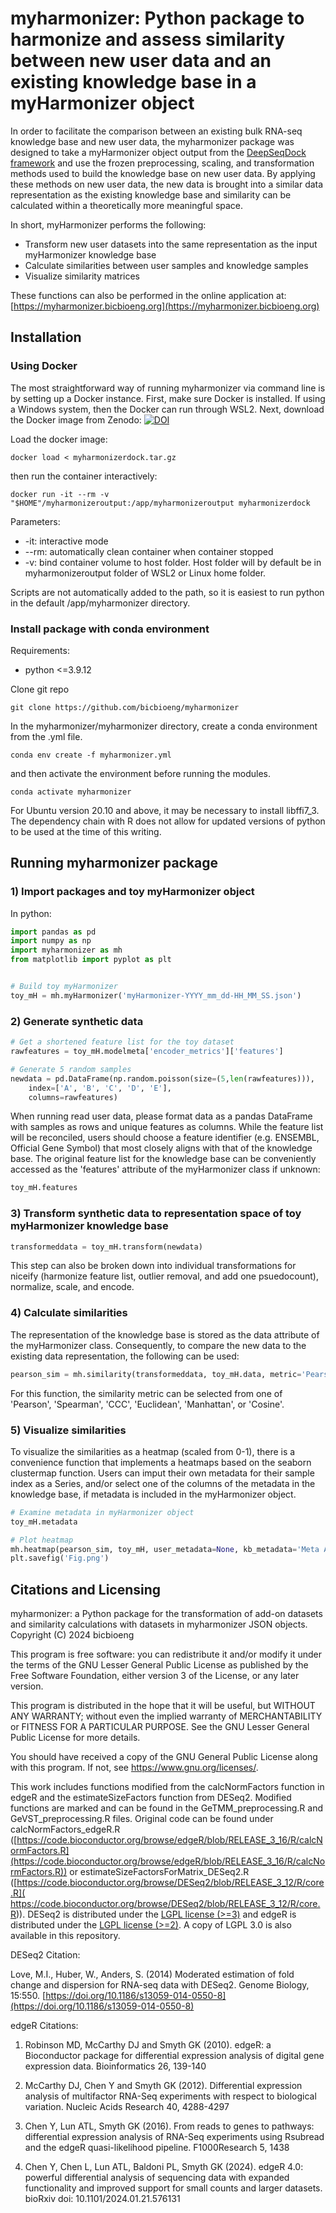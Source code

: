 # myharmonizer: Python package to harmonize and assess similarity between new user data and an existing knowledge base in a myHarmonizer object

In order to facilitate the comparison between an existing bulk RNA-seq knowledge base and new user data, the myharmonizer package was designed to take
a myHarmonizer object output from the [DeepSeqDock framework](https://github.com/bicbioeng/DeepSeqDock) and use the frozen preprocessing, 
scaling, and transformation methods used to build the knowledge base on new user data. By applying these methods on new user data, the new data 
is brought into a similar data representation as the existing knowledge base and similarity can be calculated within a theoretically more meaningful
space. 

In short, myHarmonizer performs the following:
* Transform new user datasets into the same representation as the input myHarmonizer knowledge base
* Calculate similarities between user samples and knowledge samples
* Visualize similarity matrices

These functions can also be performed in the online application at: [https://myharmonizer.bicbioeng.org](https://myharmonizer.bicbioeng.org)

## Installation
### Using Docker

The most straightforward way of running myharmonizer via command line is by setting up a Docker instance. First, make sure Docker is installed. If using a Windows system, then the Docker can run through WSL2. Next, download the Docker image from Zenodo: [![DOI](https://zenodo.org/badge/DOI/10.5281/zenodo.10119419.svg)](https://doi.org/10.5281/zenodo.10119419)

Load the docker image:

```
docker load < myharmonizerdock.tar.gz
```

then run the container interactively:

```
docker run -it --rm -v "$HOME"/myharmonizeroutput:/app/myharmonizeroutput myharmonizerdock
```
Parameters:
 - -it: interactive mode
 - --rm: automatically clean container when container stopped
 - -v: bind container volume to host folder. Host folder will by default be in myharmonizeroutput folder of WSL2 or Linux home folder.
 
 Scripts are not automatically added to the path, so it is easiest to run python in the default /app/myharmonizer directory. 
 
### Install package with conda environment

Requirements:
 - python <=3.9.12  

Clone git repo
```
git clone https://github.com/bicbioeng/myharmonizer
```
In the myharmonizer/myharmonizer directory, create a conda environment from the .yml file.

```
conda env create -f myharmonizer.yml
```

and then activate the environment before running the modules.

```
conda activate myharmonizer
```

For Ubuntu version 20.10 and above, it may be necessary to install libffi7_3. The dependency chain with R does not allow for updated versions of python to be used at the time of this writing.

## Running myharmonizer package
### 1) Import packages and toy myHarmonizer object

In python:
```python
import pandas as pd
import numpy as np
import myharmonizer as mh
from matplotlib import pyplot as plt


# Build toy myHarmonizer
toy_mH = mh.myHarmonizer('myHarmonizer-YYYY_mm_dd-HH_MM_SS.json')
```

### 2) Generate synthetic data
```python
# Get a shortened feature list for the toy dataset
rawfeatures = toy_mH.modelmeta['encoder_metrics']['features']

# Generate 5 random samples
newdata = pd.DataFrame(np.random.poisson(size=(5,len(rawfeatures))), 
    index=['A', 'B', 'C', 'D', 'E'],
    columns=rawfeatures)
```

When running read user data, please format data as a pandas DataFrame with samples as rows
and unique features as columns. While the feature list will be reconciled, users should choose a 
feature identifier (e.g. ENSEMBL, Official Gene Symbol) that most closely aligns with that
of the knowledge base. The original feature list for the knowledge base can be conveniently
accessed as the 'features' attribute of the myHarmonizer class if unknown:

```python
toy_mH.features
```

### 3) Transform synthetic data to representation space of toy myHarmonizer knowledge base
```python
transformeddata = toy_mH.transform(newdata)
```
This step can also be broken down into individual transformations for niceify (harmonize feature list,
outlier removal, and add one psuedocount), normalize, scale, and encode.

### 4) Calculate similarities

The representation of the knowledge base is stored as the data attribute of the myHarmonizer class. Consequently,
to compare the new data to the existing data representation, the following can be used:

```python
pearson_sim = mh.similarity(transformeddata, toy_mH.data, metric='Pearson')
```

For this function, the similarity metric can be selected from one of 'Pearson', 'Spearman', 'CCC', 'Euclidean', 'Manhattan', 
or 'Cosine'.

### 5) Visualize similarities

To visualize the similarities as a heatmap (scaled from 0-1), there is a convenience function that implements a heatmaps based on the
seaborn clustermap function. Users can imput their own metadata for their sample index as a Series, and/or select one of the columns 
of the metadata in the knowledge base, if metadata is included in the myHarmonizer object.

```python
# Examine metadata in myHarmonizer object
toy_mH.metadata

# Plot heatmap
mh.heatmap(pearson_sim, toy_mH, user_metadata=None, kb_metadata='Meta A')
plt.savefig('Fig.png')
```

## Citations and Licensing

myharmonizer: a Python package for the transformation of add-on datasets and similarity calculations with datasets in myharmonizer JSON objects. \
Copyright (C) 2024 bicbioeng

This program is free software: you can redistribute it and/or modify it under the terms of the GNU Lesser General Public License as published by the Free Software Foundation, either version 3 of the License, or any later version.

This program is distributed in the hope that it will be useful, but WITHOUT ANY WARRANTY; without even the implied warranty of MERCHANTABILITY or FITNESS FOR A PARTICULAR PURPOSE.  See the GNU Lesser General Public License for more details.

You should have received a copy of the GNU General Public License along with this program.  If not, see <https://www.gnu.org/licenses/>.

This work includes functions modified from the calcNormFactors function in edgeR and the estimateSizeFactors function from DESeq2. Modified functions are marked and can be found in the GeTMM_preprocessing.R and GeVST_preprocessing.R files. Original code can be found under calcNormFactors_edgeR.R ([https://code.bioconductor.org/browse/edgeR/blob/RELEASE_3_16/R/calcNormFactors.R](https://code.bioconductor.org/browse/edgeR/blob/RELEASE_3_16/R/calcNormFactors.R)) or estimateSizeFactorsForMatrix_DESeq2.R ([https://code.bioconductor.org/browse/DESeq2/blob/RELEASE_3_12/R/core.R]( https://code.bioconductor.org/browse/DESeq2/blob/RELEASE_3_12/R/core.R)). DESeq2 is distributed under the [LGPL license (>=3)](https://www.gnu.org/licenses/lgpl-3.0.en.html) and edgeR is distributed under the [LGPL license (>=2)](https://www.gnu.org/licenses/old-licenses/lgpl-2.1.en.html). A copy of LGPL 3.0 is also available in this repository. 

DESeq2 Citation:

Love, M.I., Huber, W., Anders, S. (2014) Moderated estimation of fold change and dispersion for RNA-seq data with DESeq2. Genome Biology, 15:550. [https://doi.org/10.1186/s13059-014-0550-8](https://doi.org/10.1186/s13059-014-0550-8)  

edgeR Citations:

  1) Robinson MD, McCarthy DJ and Smyth GK (2010). edgeR: a Bioconductor package for differential
  expression analysis of digital gene expression data. Bioinformatics 26, 139-140

  2) McCarthy DJ, Chen Y and Smyth GK (2012). Differential expression analysis of multifactor RNA-Seq
  experiments with respect to biological variation. Nucleic Acids Research 40, 4288-4297

  3) Chen Y, Lun ATL, Smyth GK (2016). From reads to genes to pathways: differential expression
  analysis of RNA-Seq experiments using Rsubread and the edgeR quasi-likelihood pipeline.
  F1000Research 5, 1438

  4) Chen Y, Chen L, Lun ATL, Baldoni PL, Smyth GK (2024). edgeR 4.0: powerful differential analysis
  of sequencing data with expanded functionality and improved support for small counts and larger
  datasets. bioRxiv doi: 10.1101/2024.01.21.576131

